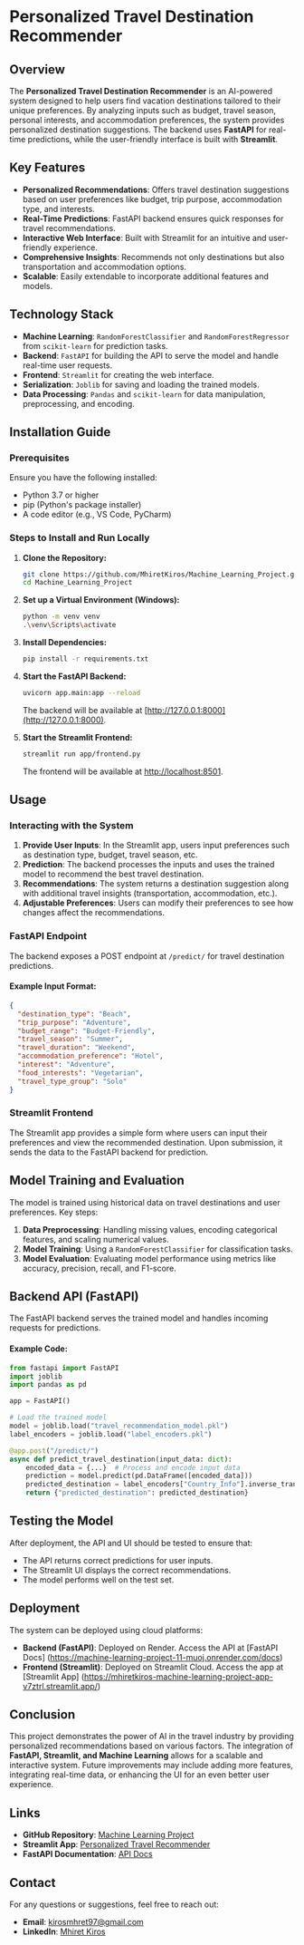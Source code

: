 # Personalized Travel Destination Recommender

## Overview
The **Personalized Travel Destination Recommender** is an AI-powered system designed to help users find vacation destinations tailored to their unique preferences. By analyzing inputs such as budget, travel season, personal interests, and accommodation preferences, the system provides personalized destination suggestions. The backend uses **FastAPI** for real-time predictions, while the user-friendly interface is built with **Streamlit**.

## Key Features
- **Personalized Recommendations**: Offers travel destination suggestions based on user preferences like budget, trip purpose, accommodation type, and interests.
- **Real-Time Predictions**: FastAPI backend ensures quick responses for travel recommendations.
- **Interactive Web Interface**: Built with Streamlit for an intuitive and user-friendly experience.
- **Comprehensive Insights**: Recommends not only destinations but also transportation and accommodation options.
- **Scalable**: Easily extendable to incorporate additional features and models.

## Technology Stack
- **Machine Learning**: `RandomForestClassifier` and `RandomForestRegressor` from `scikit-learn` for prediction tasks.
- **Backend**: `FastAPI` for building the API to serve the model and handle real-time user requests.
- **Frontend**: `Streamlit` for creating the web interface.
- **Serialization**: `Joblib` for saving and loading the trained models.
- **Data Processing**: `Pandas` and `scikit-learn` for data manipulation, preprocessing, and encoding.

## Installation Guide

### Prerequisites
Ensure you have the following installed:
- Python 3.7 or higher
- pip (Python's package installer)
- A code editor (e.g., VS Code, PyCharm)

### Steps to Install and Run Locally
1. **Clone the Repository:**
   ```bash
   git clone https://github.com/MhiretKiros/Machine_Learning_Project.git
   cd Machine_Learning_Project
   ```
2. **Set up a Virtual Environment (Windows):**
   ```bash
   python -m venv venv
   .\venv\Scripts\activate
   ```
3. **Install Dependencies:**
   ```bash
   pip install -r requirements.txt
   ```
4. **Start the FastAPI Backend:**
   ```bash
   uvicorn app.main:app --reload
   ```
   The backend will be available at [http://127.0.0.1:8000](http://127.0.0.1:8000).

5. **Start the Streamlit Frontend:**
   ```bash
   streamlit run app/frontend.py
   ```
   The frontend will be available at [http://localhost:8501](http://localhost:8501).

## Usage

### Interacting with the System
1. **Provide User Inputs**: In the Streamlit app, users input preferences such as destination type, budget, travel season, etc.
2. **Prediction**: The backend processes the inputs and uses the trained model to recommend the best travel destination.
3. **Recommendations**: The system returns a destination suggestion along with additional travel insights (transportation, accommodation, etc.).
4. **Adjustable Preferences**: Users can modify their preferences to see how changes affect the recommendations.

### FastAPI Endpoint
The backend exposes a POST endpoint at `/predict/` for travel destination predictions.

#### Example Input Format:
```json
{
  "destination_type": "Beach",
  "trip_purpose": "Adventure",
  "budget_range": "Budget-Friendly",
  "travel_season": "Summer",
  "travel_duration": "Weekend",
  "accommodation_preference": "Hotel",
  "interest": "Adventure",
  "food_interests": "Vegetarian",
  "travel_type_group": "Solo"
}
```

### Streamlit Frontend
The Streamlit app provides a simple form where users can input their preferences and view the recommended destination. Upon submission, it sends the data to the FastAPI backend for prediction.

## Model Training and Evaluation
The model is trained using historical data on travel destinations and user preferences. Key steps:
1. **Data Preprocessing**: Handling missing values, encoding categorical features, and scaling numerical values.
2. **Model Training**: Using a `RandomForestClassifier` for classification tasks.
3. **Model Evaluation**: Evaluating model performance using metrics like accuracy, precision, recall, and F1-score.

## Backend API (FastAPI)
The FastAPI backend serves the trained model and handles incoming requests for predictions.

#### Example Code:
```python
from fastapi import FastAPI
import joblib
import pandas as pd

app = FastAPI()

# Load the trained model
model = joblib.load("travel_recommendation_model.pkl")
label_encoders = joblib.load("label_encoders.pkl")

@app.post("/predict/")
async def predict_travel_destination(input_data: dict):
    encoded_data = {...}  # Process and encode input data
    prediction = model.predict(pd.DataFrame([encoded_data]))
    predicted_destination = label_encoders["Country_Info"].inverse_transform(prediction)[0]
    return {"predicted_destination": predicted_destination}
```

## Testing the Model
After deployment, the API and UI should be tested to ensure that:
- The API returns correct predictions for user inputs.
- The Streamlit UI displays the correct recommendations.
- The model performs well on the test set.

## Deployment
The system can be deployed using cloud platforms:
- **Backend (FastAPI)**: Deployed on Render. Access the API at [FastAPI Docs] (https://machine-learning-project-11-muoj.onrender.com/docs)
- **Frontend (Streamlit)**: Deployed on Streamlit Cloud. Access the app at [Streamlit App] (https://mhiretkiros-machine-learning-project-app-v7ztrl.streamlit.app/)

## Conclusion
This project demonstrates the power of AI in the travel industry by providing personalized recommendations based on various factors. The integration of **FastAPI, Streamlit, and Machine Learning** allows for a scalable and interactive system. Future improvements may include adding more features, integrating real-time data, or enhancing the UI for an even better user experience.

## Links
- **GitHub Repository**: [Machine Learning Project](https://github.com/MhiretKiros/Machine_Learning_Project)
- **Streamlit App**: [Personalized Travel Recommender](https://mhiretkiros-machine-learning-project-app-v7ztrl.streamlit.app/)
- **FastAPI Documentation**: [API Docs](https://machine-learning-project-11-muoj.onrender.com/docs)

## Contact
For any questions or suggestions, feel free to reach out:
- **Email**: [kirosmhret97@gmail.com](mailto:kirosmhret97@gmail.com)
- **LinkedIn**: [Mhiret Kiros](https://www.linkedin.com/in/mhret-kiros-8aa2ba332/)

